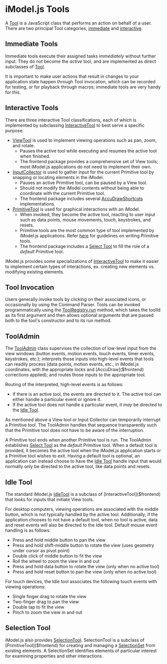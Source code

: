 # iModel.js Tools

A [Tool]($frontend) is a JavaScript class that performs an action on behalf of a user. There are two principal Tool categories, [immediate](#immediate-tools) and [interactive](#interactive-tools).

## Immediate Tools

Immediate tools execute their assigned tasks *immediately* without further input. They do not become the *active* tool, and are implemented as direct subclasses of [Tool]($frontend).

It is important to make user actions that result in changes to your application state happen through Tool invocation, which can be recorded for testing, or for playback through macros; immediate tools are very handy for this.

## Interactive Tools

There are three interactive Tool classifications, each of which is implemented by subclassing [InteractiveTool]($frontend) to best serve a specific purpose.

* [ViewTool]($frontend) is used to implement viewing operations such as pan, zoom, and rotate.
  * Pauses the active tool while executing and resumes the active tool when finished.
  * The frontend package provides a comprehensive set of View tools; most iModel.js applications do not need to implement their own.
* [InputCollector]($frontend) is used to gather input for the current Primitive tool by snapping or locating elements in the iModel.
  * Pauses an active Primitive tool, can be paused by a View tool.
  * Should not modify the iModel contents without being able to coordinate with the current Primitive tool.
  * The frontend package includes several [AccuDrawShortcuts]($frontend) implementations.
* [PrimitiveTool]($frontend) is used for graphical interactions with an iModel.
  * When invoked, they become the active tool, reacting to user input such as data points, mouse movements, touch, keystrokes, and resets.
  * Primitive tools are the most common type of tool implemented by iModel.js applications. Refer [here](./PrimitiveTools) for guidelines on writing Primitive tools.
  * The frontend package includes a [Select Tool](#select-tool) to fill the role of a *default* Primitive tool.

iModel.js provides some specializations of [InteractiveTool]($frontend) to make it easier to implement certain types of interactions, ex. creating new elements vs. modifying existing elements.

## Tool Invocation

Users generally invoke tools by clicking on their associated icons, or occasionally by using the Command Parser. Tools can be invoked programmatically using the [ToolRegistry.run]($frontend) method, which takes the toolId as its first argument and then allows optional arguments that are passed both to the tool's constructor and to its run method.

## ToolAdmin

The [ToolAdmin]($frontend) class supervises the collection of low-level input from the view windows (button events, motion events, touch events, timer events, keystrokes, etc.); interprets those inputs into high-level events that tools can readily process (data points, motion events, etc., in iModel.js coordinates, with the appropriate locks and [AccuDraw]($frontend) corrections applied); and routes those inputs to the appropriate tool.

Routing of the interpreted, high-level events is as follows:

* If there is an active tool, the events are directed to it. The active tool can either handle a particular event or ignore it.
* If the active tool does not handle a particular event, it *may* be directed to the [Idle Tool](#idle-tool).

As mentioned above a View tool or Input Collector can temporarily interrupt a Primitive tool. The ToolAdmin handles that sequence transparently such that the Primitive tool does not have to be aware of the interruption.

A Primitive tool ends when another Primitive tool is run. The ToolAdmin establishes [Select Tool](#select-tool) as the *default* Primitive tool. When a default tool is provided, it becomes the active tool when the iModel.js application starts or a Primitive tool wishes to exit. Having a default tool is optional, an application can instead choose to have the [Idle Tool](#idle-tool) handle input that would normally only be directed to the active tool, like data points and resets.

## Idle Tool

The standard iModel.js [IdleTool]($frontend) is a subclass of [InteractiveTool]($frontend) that looks for inputs that initiate View tools.

For desktop computers, viewing operations are associated with the middle button, which is not typically handled by the active tool. Additionally, if the application chooses to not have a default tool, when no tool is active, data and reset events will also be directed to the Idle tool. Default mouse event handling is as follows:

* Press and hold middle button to pan the view
* Press and hold shift-middle button to rotate the view (uses geometry under cursor as pivot point)
* Double click of middle button to fit the view
* Roll the wheel to zoom the view in and out
* Press and hold data button to rotate the view (only when no active tool)
* Press and hold reset button to pan the view (only when no active tool)

For touch devices, the Idle tool associates the following touch events with viewing operations:

* Single finger drag to rotate the view
* Two-finger drag to pan the view
* Double tap to fit the view
* Pinch to zoom the view in and out

## Selection Tool

iModel.js also provides [SelectionTool]($frontend). SelectionTool is a subclass of [PrimitiveTool]($frontend) for creating and managing a [SelectionSet]($frontend) from existing elements. A SelectionSet identifies elements of particular interest for examining properties and other interactions.

